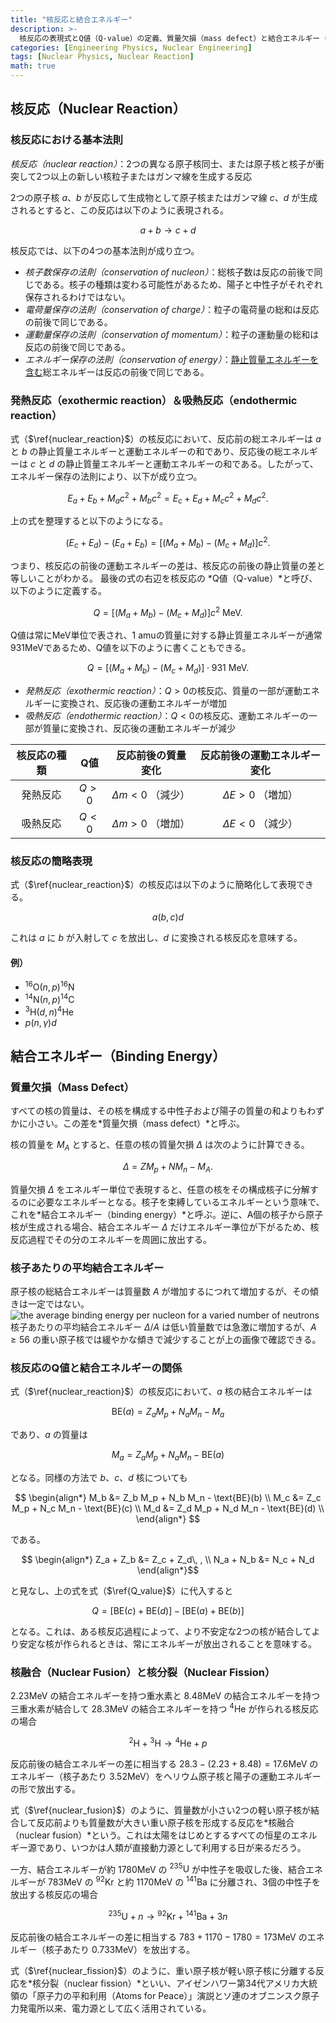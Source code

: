 ```yaml
---
title: "核反応と結合エネルギー"
description: >-
  核反応の表現式とQ値（Q-value）の定義、質量欠損（mass defect）と結合エネルギー（binding energy）の概念を学ぶ。
categories: [Engineering Physics, Nuclear Engineering]
tags: [Nuclear Physics, Nuclear Reaction]
math: true
---
```


## 核反応（Nuclear Reaction）
### 核反応における基本法則
*核反応（nuclear reaction）*：2つの異なる原子核同士、または原子核と核子が衝突して2つ以上の新しい核粒子またはガンマ線を生成する反応

2つの原子核 $a$、$b$ が反応して生成物として原子核またはガンマ線 $c$、$d$ が生成されるとすると、この反応は以下のように表現される。

$$ a + b \rightarrow c + d \tag{1} \label{nuclear_reaction}$$

核反応では、以下の4つの基本法則が成り立つ。

- *核子数保存の法則（conservation of nucleon）*：総核子数は反応の前後で同じである。核子の種類は変わる可能性があるため、陽子と中性子がそれぞれ保存されるわけではない。
- *電荷量保存の法則（conservation of charge）*：粒子の電荷量の総和は反応の前後で同じである。
- *運動量保存の法則（conservation of momentum）*：粒子の運動量の総和は反応の前後で同じである。
- *エネルギー保存の法則（conservation of energy）*：<u>静止質量エネルギーを含む</u>総エネルギーは反応の前後で同じである。

### 発熱反応（exothermic reaction）＆吸熱反応（endothermic reaction）
式（$\ref{nuclear_reaction}$）の核反応において、反応前の総エネルギーは $a$ と $b$ の静止質量エネルギーと運動エネルギーの和であり、反応後の総エネルギーは $c$ と $d$ の静止質量エネルギーと運動エネルギーの和である。したがって、エネルギー保存の法則により、以下が成り立つ。

$$ E_a + E_b + M_a c^2 + M_b c^2 = E_c + E_d + M_c c^2 + M_d c^2. $$

上の式を整理すると以下のようになる。

$$ (E_c + E_d) - (E_a + E_b) = [(M_a + M_b) - (M_c + M_d)]c^2. $$

つまり、核反応の前後の運動エネルギーの差は、核反応の前後の静止質量の差と等しいことがわかる。
最後の式の右辺を核反応の *Q値（Q-value）*と呼び、以下のように定義する。

$$ Q = [(M_a + M_b) - (M_c + M_d)]c^2 \ \text{MeV}.\tag{2} \label{Q_value} $$

Q値は常にMeV単位で表され、1 amuの質量に対する静止質量エネルギーが通常931MeVであるため、Q値を以下のように書くこともできる。

$$ Q = [(M_a + M_b) - (M_c + M_d)]\cdot 931 \ \text{MeV}.\tag{3} $$

- *発熱反応（exothermic reaction）*：$Q>0$の核反応、質量の一部が運動エネルギーに変換され、反応後の運動エネルギーが増加
- *吸熱反応（endothermic reaction）*：$Q<0$の核反応、運動エネルギーの一部が質量に変換され、反応後の運動エネルギーが減少

| 核反応の種類 | Q値 | 反応前後の質量変化 | 反応前後の運動エネルギー変化 |
| :---: | :---: | :---: | :---: |
| 発熱反応 | $Q>0$ | $\Delta m<0$ （減少） | $\Delta E>0$ （増加） |
| 吸熱反応 | $Q<0$ | $\Delta m>0$ （増加） | $\Delta E<0$ （減少） |

### 核反応の簡略表現
式（$\ref{nuclear_reaction}$）の核反応は以下のように簡略化して表現できる。

$$ a(b, c)d $$

これは $a$ に $b$ が入射して $c$ を放出し、$d$ に変換される核反応を意味する。

#### 例）
- $^{16} \text{O}(n,p)^{16}\text{N}$
- $^{14} \text{N}(n,p)^{14}\text{C}$
- $^{3} \text{H}(d,n)^{4}\text{He}$
- $p(n,\gamma)d$

## 結合エネルギー（Binding Energy）
### 質量欠損（Mass Defect）
すべての核の質量は、その核を構成する中性子および陽子の質量の和よりもわずかに小さい。この差を*質量欠損（mass defect）*と呼ぶ。

核の質量を $M_A$ とすると、任意の核の質量欠損 $\Delta$ は次のように計算できる。

$$ \Delta = ZM_p + NM_n - M_A. $$

質量欠損 $\Delta$ をエネルギー単位で表現すると、任意の核をその構成核子に分解するのに必要なエネルギーとなる。核子を束縛しているエネルギーという意味で、これを*結合エネルギー（binding energy）*と呼ぶ。逆に、A個の核子から原子核が生成される場合、結合エネルギー $\Delta$ だけエネルギー準位が下がるため、核反応過程でその分のエネルギーを周囲に放出する。

### 核子あたりの平均結合エネルギー
原子核の総結合エネルギーは質量数 $A$ が増加するにつれて増加するが、その傾きは一定ではない。  
![the average binding energy per nucleon for a varied number of neutrons](https://upload.wikimedia.org/wikipedia/commons/5/53/Binding_energy_curve_-_common_isotopes.svg)  
核子あたりの平均結合エネルギー $\Delta/A$ は低い質量数では急激に増加するが、$A\geq56$ の重い原子核では緩やかな傾きで減少することが上の画像で確認できる。

### 核反応のQ値と結合エネルギーの関係
式（$\ref{nuclear_reaction}$）の核反応において、$a$ 核の結合エネルギーは

$$ \text{BE}(a) = Z_a M_p + N_a M_n - M_a $$

であり、$a$ の質量は

$$ M_a = Z_a M_p + N_a M_n - \text{BE}(a) $$

となる。同様の方法で $b$、$c$、$d$ 核についても

$$ \begin{align*}
M_b &= Z_b M_p + N_b M_n - \text{BE}(b) \\
M_c &= Z_c M_p + N_c M_n - \text{BE}(c) \\
M_d &= Z_d M_p + N_d M_n - \text{BE}(d) \\
\end{align*} $$

である。

$$ \begin{align*}
Z_a + Z_b &= Z_c + Z_d\, , \\
N_a + N_b &= N_c + N_d
\end{align*}$$

と見なし、上の式を式（$\ref{Q_value}$）に代入すると

$$ Q = [\text{BE}(c) + \text{BE}(d)] - [\text{BE}(a) + \text{BE}(b)] $$

となる。これは、ある核反応過程によって、より不安定な2つの核が結合してより安定な核が作られるときは、常にエネルギーが放出されることを意味する。

### 核融合（Nuclear Fusion）と核分裂（Nuclear Fission）
$2.23\text{MeV}$ の結合エネルギーを持つ重水素と $8.48\text{MeV}$ の結合エネルギーを持つ三重水素が結合して $28.3\text{MeV}$ の結合エネルギーを持つ $^4\text{He}$ が作られる核反応の場合

$$ ^2\text{H} + {^3\text{H}} \rightarrow {^4\text{He}} + p \tag{4} \label{nuclear_fusion}$$

反応前後の結合エネルギーの差に相当する $28.3-(2.23+8.48)=17.6\text{MeV}$ のエネルギー（核子あたり $3.52\text{MeV}$）をヘリウム原子核と陽子の運動エネルギーの形で放出する。

式（$\ref{nuclear_fusion}$）のように、質量数が小さい2つの軽い原子核が結合して反応前よりも質量数が大きい重い原子核を形成する反応を*核融合（nuclear fusion）*という。これは太陽をはじめとするすべての恒星のエネルギー源であり、いつかは人類が直接動力源として利用する日が来るだろう。

一方、結合エネルギーが約 $1780\text{MeV}$ の $^{235}\text{U}$ が中性子を吸収した後、結合エネルギーが $783\text{MeV}$ の $^{92}\text{Kr}$ と約 $1170\text{MeV}$ の $^{141}\text{Ba}$ に分離され、3個の中性子を放出する核反応の場合

$$ {^{235}\text{U}} + n \rightarrow {^{92}\text{Kr}} + {^{141}\text{Ba}} + 3n \tag{5} \label{nuclear_fission}$$

反応前後の結合エネルギーの差に相当する $783+1170-1780=173\text{MeV}$ のエネルギー（核子あたり $0.733\text{MeV}$）を放出する。

式（$\ref{nuclear_fission}$）のように、重い原子核が軽い原子核に分離する反応を*核分裂（nuclear fission）*といい、アイゼンハワー第34代アメリカ大統領の「原子力の平和利用（Atoms for Peace）」演説とソ連のオブニンスク原子力発電所以来、電力源として広く活用されている。
